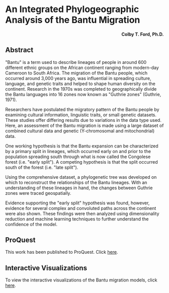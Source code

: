 # An Integrated Phylogeographic Analysis of the Bantu Migration
<h4 align = "right">Colby T. Ford, Ph.D.</h4>

## Abstract
"Bantu" is a term used to describe lineages of people in around 600 different ethnic groups on the African continent ranging from modern-day Cameroon to South Africa. The migration of the Bantu people, which occurred around 3,000 years ago, was influential in spreading culture, language, and genetic traits and helped to shape human diversity on the continent. Research in the 1970s was completed to geographically divide the Bantu languages into 16 zones now known as "Guthrie zones" (Guthrie, 1971).

Researchers have postulated the migratory pattern of the Bantu people by examining cultural information, linguistic traits, or small genetic datasets. These studies offer differing results due to variations in the data type used. Here, an assessment of the Bantu migration is made using a large dataset of combined cultural data and genetic (Y-chromosomal and mitochondrial) data.

One working hypothesis is that the Bantu expansion can be characterized by a primary split in lineages, which occurred early on and prior to the population spreading south through what is now called the Congolese forest (i.e. "early split"). A competing hypothesis is that the split occurred south of the forest (i.e. "late split").

Using the comprehensive dataset, a phylogenetic tree was developed on which to reconstruct the relationships of the Bantu lineages. With an understanding of these lineages in hand, the changes between Guthrie zones were traced geospatially.

Evidence supporting the "early split" hypothesis was found, however, evidence for several complex and convoluted paths across the continent were also shown. These findings were then analyzed using dimensionality reduction and  machine learning techniques to further understand the confidence of the model.

## ProQuest
This work has been published to ProQuest. Click [here](https://pqdtopen.proquest.com/doc/2036377441.html?FMT=ABS).

## Interactive Visualizations
To view the interactive visualizations of the Bantu migration models, click [here](https://public.tableau.com/profile/cford38#!/vizhome/BantuMigration/AnIntegratedPhylogeographicAnalysisoftheBantuMigration?publish=yes).
